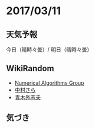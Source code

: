 # 2017/03/11

## 天気予報

今日（晴時々曇）/ 明日（晴時々曇）

## WikiRandom

* [Numerical Algorithms Group](https://ja.wikipedia.org/wiki/Numerical_Algorithms_Group)
* [中村さら](https://ja.wikipedia.org/wiki/%E4%B8%AD%E6%9D%91%E3%81%95%E3%82%89)
* [青木外志夫](https://ja.wikipedia.org/wiki/%E9%9D%92%E6%9C%A8%E5%A4%96%E5%BF%97%E5%A4%AB)

## 気づき

